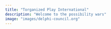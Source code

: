```yaml
---
title: "Torganized Play International"
description: "Welcome to the possibility wars"
image: "images/delphi-council.org"
---
```

